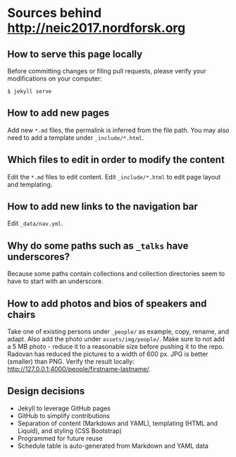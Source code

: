 # Sources behind http://neic2017.nordforsk.org

## How to serve this page locally

Before committing changes or filing pull requests, please verify your
modifications on your computer:
```
$ jekyll serve
```


## How to add new pages

Add new `*.md` files, the permalink is inferred from the file path. You may also need to add a template under `_include/*.html`.


## Which files to edit in order to modify the content

Edit the `*.md` files to edit content. Edit `_include/*.html` to edit page layout and templating.


## How to add new links to the navigation bar

Edit `_data/nav.yml`.


## Why do some paths such as `_talks` have underscores?

Because some paths contain collections and collection directories seem to have
to start with an underscore.


## How to add photos and bios of speakers and chairs

Take one of existing persons under `_people/` as example, copy, rename, and adapt. Also
add the photo under `assets/img/people/`.
Make sure to not add a 5 MB photo - reduce it to a reasonable size before pushing it to the repo.
Radovan has reduced the pictures to a width of 600 px. JPG is better (smaller) than PNG.
Verify the result locally: http://127.0.0.1:4000/people/firstname-lastname/.


## Design decisions

- Jekyll to leverage GitHub pages
- GitHub to simplify contributions
- Separation of content (Markdown and YAML), templating (HTML and Liquid), and styling (CSS Bootstrap)
- Programmed for future reuse
- Schedule table is auto-generated from Markdown and YAML data

